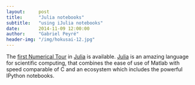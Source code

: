 ```yaml
---
layout:     post
title:      "Julia notebooks"
subtitle:   "using iJulia notebooks"
date:       2014-11-09 12:00:00
author:     "Gabriel Peyré"
header-img: "/img/hokusai-12.jpg"
---
```


The [first Numerical Tour](julia/) in [Julia](http://julialang.org/) is available. [Julia](http://julialang.org/) is an amazing language for scientific computing, that combines the ease of use of Matlab with speed comparable of C and an ecosystem which includes the powerful IPython notebooks.  